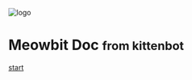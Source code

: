 ![logo](https://s2.ax1x.com/2019/01/26/knLJQx.gif)
# Meowbit Doc <small>from kittenbot</small>

[start](/README.md)